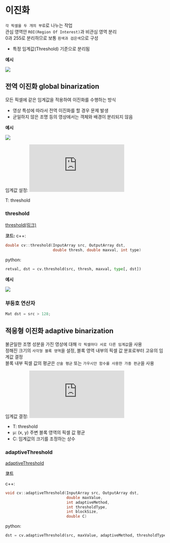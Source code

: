 # 이진화

`각 픽셀을 두 개의 부류`로 나누는 작업   
관심 영역안 `ROI(Region Of Interest)`과 비관심 영역 분리   
0과 255로 분리하므로 보통 `흰색과 검은색`으로 구성
- 특정 임계값(Threshold) 기준으로 분리됨

**예시**

![](images/binarization_example_1.png)

## 전역 이진화 global binarization

모든 픽셀에 같은 임계값을 적용하여 이진화를 수행하는 방식
- 영상 특성에 따라서 전역 이진화를 할 경우 문제 발생
- 균일하지 않은 조명 등의 영상에서는 객체와 배경이 분리되지 않음

**예시**

![](images/binarization_example_3.png)

임계값 설정:
![
\textup{dst}(x, y) = \left\{\begin{matrix}
255 & \textup{src}(x,y)>T \\ 
0 & else
\end{matrix}\right.
](https://latex.codecogs.com/svg.latex?%5Ctextup%7Bdst%7D%28x%2C%20y%29%20%3D%20%5Cleft%5C%7B%5Cbegin%7Bmatrix%7D%20255%20%26%20%5Ctextup%7Bsrc%7D%28x%2Cy%29%3ET%20%5C%5C%200%20%26%20else%20%5Cend%7Bmatrix%7D%5Cright.)

T: threshold

### threshold

[threshold(링크)](https://docs.opencv.org/master/d7/d1b/group__imgproc__misc.html#gae8a4a146d1ca78c626a53577199e9c57)


**코드:**
c++:

```cpp
double cv::threshold(InputArray src, OutputArray dst,
                     double thresh, double maxval, int type)
```

python:

```py
retval, dst = cv.threshold(src, thresh, maxval, type[, dst])
```

**예시**

![](images/binarization_example_2.png)

### 부등호 연산자

```cpp
Mat dst = src > 128;
```

## 적응형 이진화 adaptive binarization

불균일한 조명 성분을 가진 영상에 대해 `각 픽셀마다 서로 다른 임계값`을 사용   
정해진 크기의 `사각형 블록 영역`을 설정, 블록 영역 내부의 픽셀 값 분포로부터 고유의 임계값 결정   
블록 내부 픽셀 값의 평균은 `산술 평균` 또는 `가우시안 함수를 사용한 가중 편균`을 사용

임계값 결정:
![T(x, y) = \mu (x, y) - C](https://latex.codecogs.com/svg.latex?T%28x%2C%20y%29%20%3D%20%5Cmu%20%28x%2C%20y%29%20-%20C)

- T: threshold
- μ: (x, y) 주변 블록 영역의 픽셀 값 평균
- C: 임계값의 크기를 조정하는 상수

### adaptiveThreshold

[adaptiveThreshold](https://docs.opencv.org/master/d7/d1b/group__imgproc__misc.html#ga72b913f352e4a1b1b397736707afcde3)

**코드**

c++:

```cpp
void cv::adaptiveThreshold(InputArray src, OutputArray dst, 
                           double maxValue, 
                           int adaptiveMethod, 
                           int thresholdType, 
                           int blockSize, 
                           double C)
```

python:

```py
dst = cv.adaptiveThreshold(src, maxValue, adaptiveMethod, thresholdType, blockSize, C[, dst])
```